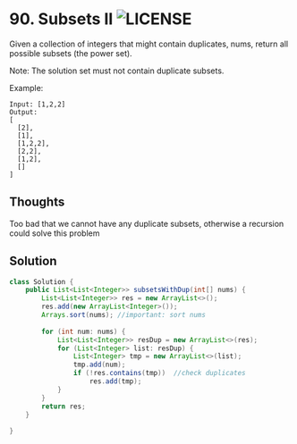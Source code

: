 
# 90. Subsets II ![LICENSE](https://img.shields.io/badge/Rank-Medium-orange)
Given a collection of integers that might contain duplicates, nums, return all possible subsets (the power set).

Note: The solution set must not contain duplicate subsets.

Example:
```
Input: [1,2,2]
Output:
[
  [2],
  [1],
  [1,2,2],
  [2,2],
  [1,2],
  []
]
```

## Thoughts
Too bad that we cannot have any duplicate subsets, otherwise a recursion could solve this problem


## Solution
```java
class Solution {
    public List<List<Integer>> subsetsWithDup(int[] nums) {
        List<List<Integer>> res = new ArrayList<>();
        res.add(new ArrayList<Integer>()); 
        Arrays.sort(nums); //important: sort nums 
        
        for (int num: nums) {
            List<List<Integer>> resDup = new ArrayList<>(res);
            for (List<Integer> list: resDup) {
                List<Integer> tmp = new ArrayList<>(list);
                tmp.add(num);
                if (!res.contains(tmp))  //check duplicates
                    res.add(tmp);
            }
        }
        return res; 
    }
  
}
```

